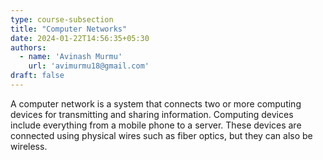 ```yaml
---
type: course-subsection
title: "Computer Networks"
date: 2024-01-22T14:56:35+05:30
authors:
  - name: 'Avinash Murmu'
    url: 'avimurmu18@gmail.com'
draft: false
---
```


A computer network is a system that connects two or more computing devices for transmitting and sharing information. Computing devices include everything from a mobile phone to a server. These devices are connected using physical wires such as fiber optics, but they can also be wireless.